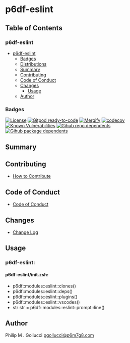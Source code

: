 # p6df-eslint

## Table of Contents


### p6df-eslint
- [p6df-eslint](#p6df-eslint)
  - [Badges](#badges)
  - [Distributions](#distributions)
  - [Summary](#summary)
  - [Contributing](#contributing)
  - [Code of Conduct](#code-of-conduct)
  - [Changes](#changes)
    - [Usage](#usage)
  - [Author](#author)

### Badges

[![License](https://img.shields.io/badge/License-Apache%202.0-yellowgreen.svg)](https://opensource.org/licenses/Apache-2.0)
[![Gitpod ready-to-code](https://img.shields.io/badge/Gitpod-ready--to--code-blue?logo=gitpod)](https://gitpod.io/#https://github.com/p6m7g8/p6df-eslint)
[![Mergify](https://img.shields.io/endpoint.svg?url=https://gh.mergify.io/badges/p6m7g8/p6df-eslint/&style=flat)](https://mergify.io)
[![codecov](https://codecov.io/gh/p6m7g8/p6df-eslint/branch/master/graph/badge.svg?token=14Yj1fZbew)](https://codecov.io/gh/p6m7g8/p6df-eslint)
[![Known Vulnerabilities](https://snyk.io/test/github/p6m7g8/p6df-eslint/badge.svg?targetFile=package.json)](https://snyk.io/test/github/p6m7g8/p6df-eslint?targetFile=package.json)
[![Gihub repo dependents](https://badgen.net/github/dependents-repo/p6m7g8/p6df-eslint)](https://github.com/p6m7g8/p6df-eslint/network/dependents?dependent_type=REPOSITORY)
[![Gihub package dependents](https://badgen.net/github/dependents-pkg/p6m7g8/p6df-eslint)](https://github.com/p6m7g8/p6df-eslint/network/dependents?dependent_type=PACKAGE)

## Summary

## Contributing

- [How to Contribute](CONTRIBUTING.md)

## Code of Conduct

- [Code of Conduct](https://github.com/p6m7g8/.github/blob/master/CODE_OF_CONDUCT.md)

## Changes

- [Change Log](CHANGELOG.md)

## Usage

### p6df-eslint:

#### p6df-eslint/init.zsh:

- p6df::modules::eslint::clones()
- p6df::modules::eslint::deps()
- p6df::modules::eslint::plugins()
- p6df::modules::eslint::vscodes()
- str str = p6df::modules::eslint::prompt::line()



## Author

Philip M . Gollucci <pgollucci@p6m7g8.com>
